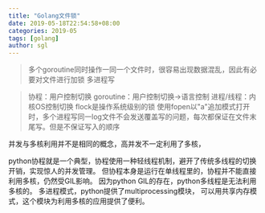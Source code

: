 ```yaml
---
title: "Golang文件锁"
date: 2019-05-18T22:54:58+08:00
categories: 2019-05
tags: [golang]
author: sgl
---
```

> 多个goroutine同时操作一同一个文件时，很容易出现数据混乱，因此有必要对文件进行加锁
> 多进程写

> 协程：用户控制切换
> goroutine：用户控制切换->语言控制
> 进程/线程：内核OS控制切换
flock是操作系统级别的锁
使用fopen以"a"追加模式打开时，多个进程写同一log文件不会发送覆盖写的问题，每次都保证在文件末尾写。但是不保证写入的顺序


并发与多核利用并不是相同的概念，高并发不一定利用了多核，

python协程就是一个典型，协程使用一种轻线程机制，避开了传统多线程的切换开销，实现惊人的并发管理。
但协程本身是运行在单线程里的，协程并不能直接利用多核，仍然受GIL影响。
因为python GIL的存在，python多线程是无法利用多核的。 多进程模式，python提供了multiprocessing模块，
可以用共享内存模式，这个模块为利用多核的应用提供了便利。